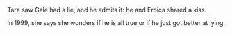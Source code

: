 Tara saw Gale had a lie, and he admits it: he and Eroica shared a kiss.  
  
In 1999, she says she wonders if he is all true or if he just got better at lying.